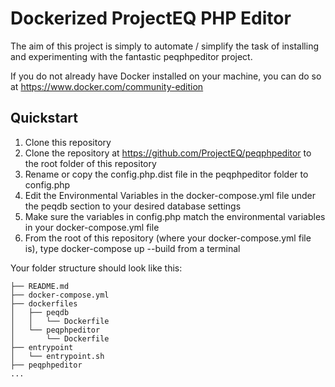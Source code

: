 # Dockerized ProjectEQ PHP Editor
The aim of this project is simply to automate / simplify the task of installing and experimenting with the fantastic peqphpeditor project.

If you do not already have Docker installed on your machine, you can do so at https://www.docker.com/community-edition

## Quickstart

1. Clone this repository
2. Clone the repository at https://github.com/ProjectEQ/peqphpeditor to the root folder of this repository
3. Rename or copy the config.php.dist file in the peqphpeditor folder to config.php
4. Edit the Environmental Variables in the docker-compose.yml file under the peqdb section to your desired database settings
5. Make sure the variables in config.php match the environmental variables in your docker-compose.yml file
6. From the root of this repository (where your docker-compose.yml file is), type docker-compose up --build from a terminal

Your folder structure should look like this:

    ├── README.md
    ├── docker-compose.yml
    ├── dockerfiles
    │   ├── peqdb
    │   │   └── Dockerfile
    │   └── peqphpeditor
    │       └── Dockerfile
    ├── entrypoint
    │   └── entrypoint.sh
    ├── peqphpeditor
    ...

